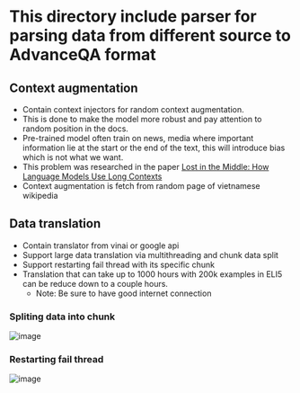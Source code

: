 # This directory include parser for parsing data from different source to AdvanceQA format


## Context augmentation
* Contain context injectors for random context augmentation.
* This is done to make the model more robust and pay attention to random position in the docs.
* Pre-trained model often train on news, media where important information
  lie at the start or the end of the text, this will introduce bias which is not what we want.
* This problem was researched in the paper [Lost in the Middle: How Language Models Use Long Contexts](https://arxiv.org/pdf/2307.03172.pdf)
* Context augmentation is fetch from random page of vietnamese wikipedia

## Data translation 
* Contain translator from vinai or google api
* Support large data translation via multithreading and chunk data split 
* Support restarting fail thread with its specific chunk
* Translation that can take up to 1000 hours with 200k examples in ELI5 can be reduce down to a couple hours.
  * Note: Be sure to have good internet connection
### Spliting data into chunk
![image](https://github.com/vTuanpham/Vietnamese_QA_System/assets/82665400/dab63062-9a76-4d88-aa3c-8c2b58a5a1ee)

### Restarting fail thread
![image](https://github.com/vTuanpham/Vietnamese_QA_System/assets/82665400/e9da4e69-c7f7-4cdc-9ae4-22025e2a88f9)
